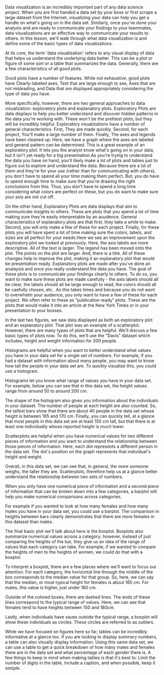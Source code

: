 Data visualization is an incredibly important part of any data science project. When you are first handed a data set by your boss or first scrape a large dataset from the Internet, visualizing your data can help you get a handle on what's going on in the data set. Similarly, once you've done your analysis and are ready to communicate your findings to your teammates, data visualizations are an effective way to communicate your results to others. In this lesson, we'll walk through what data visualization is and define some of the basic types of data visualizations.

At its core, the term 'data visualization' refers to any visual display of data that helps us understand the underlying data better. This can be a plot or figure of some sort or a table that summarizes the data. Generally, there are a few characteristics of all good plots.

Good plots have a number of features. While not exhaustive, good plots have Clearly-labeled axes, Text that are large enough to see, Axes that are not misleading, and Data that are displayed appropriately considering the type of data you have.

More specifically, however, there are two general approaches to data visualization: exploratory plots and explanatory plots. Exploratory Plots are data displays to help you better understand and discover hidden patterns in the data you're working with. These won't be the prettiest plots, but they will be incredibly helpful. Exploratory visualizations have a number of general characteristics. First, They are made quickly. Second, for each project, You'll make a large number of them. Finally, The axes and legends have been cleaned up. Here, we have a graph where the axes are labeled and general pattern can be determined. This is a great example of an exploratory plot. It lets you the analyst know what's going on in your data, but it isn't yet ready for a big presentation.As you're trying to understand the data you have on hand, you'll likely make a lot of plots and tables just to figure out to explore and understand the data. Because there are a lot of them and they're for your use (rather than for communicating with others), you don't have to spend all your time making them perfect. But, you do have to spend enough time to make sure that you're drawing the right conclusions from this. Thus, you don't have to spend a long time considering what colors are perfect on these, but you do want to make sure your axis are not cut off.  

On the other hand, Explanatory Plots are data displays that aim to communicate insights to others. These are plots that you spend a lot of time making sure they're easily interpretable by an auudence. General characteristics of explanatory plots are that first, they take a while to make. Second, you will only make a few of these for each project. Finally, for these plots you will have spent a lot of time making sure the colors, labels, and sizes are all perfect for your needs.Here we see  an improvement upon the exploratory plot we looked at previously. Here, the axis labels are more descriptive. All of the text is larger. The legend has been moved onto the plot. The points on the plot are larger. And, there is a title. All of these changes help to improve the plot, making it an explanatory plot that would be presentation-ready. Explanatory plots are made after you've done an analaysis and once you really understand the data you have. The goal of these plots is to communicate your findings clearly to others. To do so, you want to make sure these plots are made carefully - the axis labels should all be clear, the labels should all be large enough to read, the colors should all be caefully chosen, etc.. As this takes times and because you do not want to overwhelm your audience, you only want to have a few of these for each project. We often refer to these as "publication ready" plots. These are the plots that would make it into an article at the New York Times or in your presentation to your bosses.

In the last two figures, we saw data displayed as both an exploratory plot and an explanatory plot. That plot was an example of a scatterplot. However, there are many types of plots that are helpful. We'll discuss a few basic types of plots now. To do this, we'll use the "Davis" dataset which includes, height and weight information for 200 people.

Histograms are helpful when you want to better understand what values you have in your data set for a single set of numbers. For example, if you had a dataset with information about many people, you may want to know how tall the people in your data set are. To quickly visualize this, you could use a histogram. 

Histograms let you know what range of values you have in your data set. For example, below you can see that in this data set, the height values range from around 50 to around 200 cm. 

The shape of the histogram also gives you information about the individuals in your dataset. The number of people at each height are also counted. So, the tallest bars show that there are about 40 people in the data set whose height is between 165 and 170 cm. Finally, you can quickly tell, at a glance that most people in this data set are at least 150 cm tall, but that there is at least one individually whose reported height is much lower. 

Scatterplots are helpful when you have numerical values for two different pieces of information and you want to understand the relationship between those pieces of information. Here, each dot represents a different person in the data set. The dot's position on the graph represents that individual's height and weight. 

Overall, in this data set, we can see that, in general, the more someone weighs, the taller they are. Scatterplots, therefore help us at a glance better understand the relationship between two sets of numbers.

When you only have one numerical piece of information and a second piece of information that can be broken down into a few categories, a barplot will help you make numerical comparisons across categories. 

For example if you wanted to look at how many females and how many males you have in your data set, you could use a barplot. The comparison in heights between bars clearly demonstrates that there are more females in this dataset than males. 

The final basic plot we'll talk about here is the boxplot. Boxplots also summarize numerical values across a category; however, instead of just comparing the heights of the bar, they give us an idea of the range of values that each category can take. For example, if we wanted to compare the heights of men to the heights of women, we could do that with a boxplot.

To interpret a boxplot, there are a few places where we'll want to focus our attention. For each category, the horizontal line through the middle of the box corresponds to the median value for that group. So, here, we can say that the median, or most typical height for females is about 165 cm. For males, this value is higher, just under 180 cm. 

Outside of the colored boxes, there are dashed lines. The ends of these lines correspond to the typical range of values. Here, we can see that females tend to have heights between 150 and 180cm. 

Lastly, when individuals have vaues outside the typical range, a boxplot will show these individuals as circles. These circles are referred to as outliers.

While we have focused on figures here so far, tables can be incredibly informative at a glance too. If you are looking to display summary numbers, a table can also visually display information. Using this same data set, we can use a table to get a quick breakdown of how many males and females there are in the data set and what percentage of each gender there is. A few things to keep in mind when making tables is that it's best to: Limit the number of digits in the table, Include a caption, and when possible, keep it simiple.
